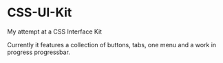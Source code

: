 # CSS-UI-Kit
My attempt at a CSS Interface Kit

Currently it features a collection of buttons, tabs, one menu and a work in progress progressbar.
